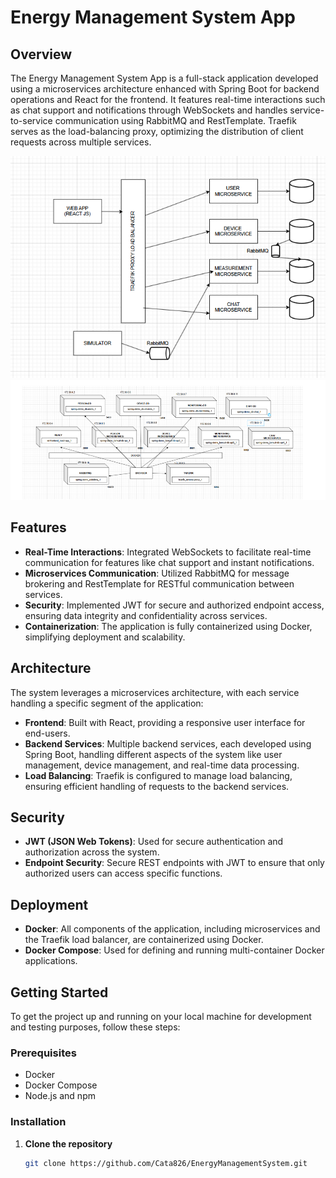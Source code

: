 # Energy Management System App

## Overview
The Energy Management System App is a full-stack application developed using a microservices architecture enhanced with Spring Boot for backend operations and React for the frontend. It features real-time interactions such as chat support and notifications through WebSockets and handles service-to-service communication using RabbitMQ and RestTemplate. Traefik serves as the load-balancing proxy, optimizing the distribution of client requests across multiple services.

![UML Diagram](DD.png) 
![Deployment Diagram](D.png) 
## Features
- **Real-Time Interactions**: Integrated WebSockets to facilitate real-time communication for features like chat support and instant notifications.
- **Microservices Communication**: Utilized RabbitMQ for message brokering and RestTemplate for RESTful communication between services.
- **Security**: Implemented JWT for secure and authorized endpoint access, ensuring data integrity and confidentiality across services.
- **Containerization**: The application is fully containerized using Docker, simplifying deployment and scalability.

## Architecture
The system leverages a microservices architecture, with each service handling a specific segment of the application:
- **Frontend**: Built with React, providing a responsive user interface for end-users.
- **Backend Services**: Multiple backend services, each developed using Spring Boot, handling different aspects of the system like user management, device management, and real-time data processing.
- **Load Balancing**: Traefik is configured to manage load balancing, ensuring efficient handling of requests to the backend services.

## Security
- **JWT (JSON Web Tokens)**: Used for secure authentication and authorization across the system.
- **Endpoint Security**: Secure REST endpoints with JWT to ensure that only authorized users can access specific functions.

## Deployment
- **Docker**: All components of the application, including microservices and the Traefik load balancer, are containerized using Docker.
- **Docker Compose**: Used for defining and running multi-container Docker applications.

## Getting Started
To get the project up and running on your local machine for development and testing purposes, follow these steps:

### Prerequisites
- Docker
- Docker Compose
- Node.js and npm

### Installation
1. **Clone the repository**
   ```bash
   git clone https://github.com/Cata826/EnergyManagementSystem.git

